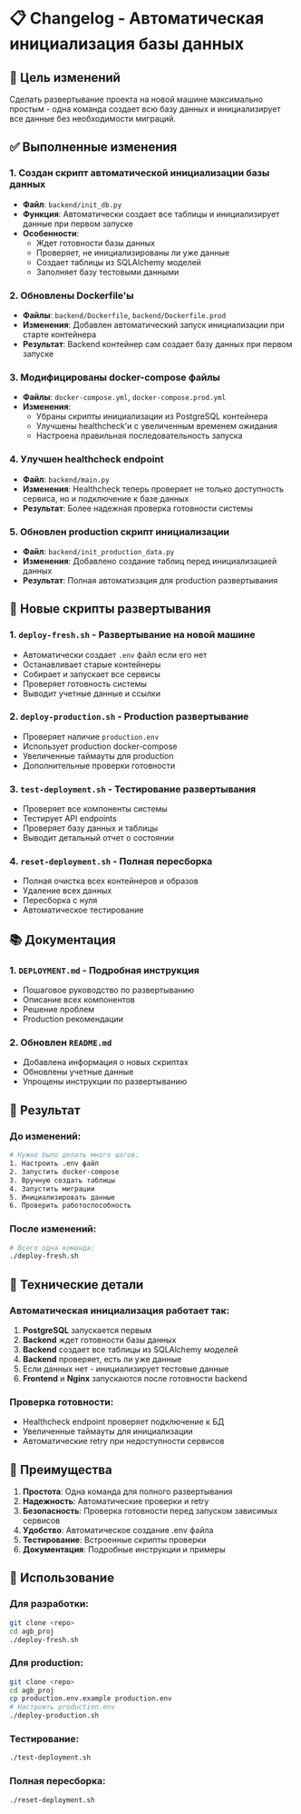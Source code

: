# 📋 Changelog - Автоматическая инициализация базы данных

## 🎯 Цель изменений
Сделать развертывание проекта на новой машине максимально простым - одна команда создает всю базу данных и инициализирует все данные без необходимости миграций.

## ✅ Выполненные изменения

### 1. Создан скрипт автоматической инициализации базы данных
- **Файл**: `backend/init_db.py`
- **Функция**: Автоматически создает все таблицы и инициализирует данные при первом запуске
- **Особенности**: 
  - Ждет готовности базы данных
  - Проверяет, не инициализированы ли уже данные
  - Создает таблицы из SQLAlchemy моделей
  - Заполняет базу тестовыми данными

### 2. Обновлены Dockerfile'ы
- **Файлы**: `backend/Dockerfile`, `backend/Dockerfile.prod`
- **Изменения**: Добавлен автоматический запуск инициализации при старте контейнера
- **Результат**: Backend контейнер сам создает базу данных при первом запуске

### 3. Модифицированы docker-compose файлы
- **Файлы**: `docker-compose.yml`, `docker-compose.prod.yml`
- **Изменения**: 
  - Убраны скрипты инициализации из PostgreSQL контейнера
  - Улучшены healthcheck'и с увеличенным временем ожидания
  - Настроена правильная последовательность запуска

### 4. Улучшен healthcheck endpoint
- **Файл**: `backend/main.py`
- **Изменения**: Healthcheck теперь проверяет не только доступность сервиса, но и подключение к базе данных
- **Результат**: Более надежная проверка готовности системы

### 5. Обновлен production скрипт инициализации
- **Файл**: `backend/init_production_data.py`
- **Изменения**: Добавлено создание таблиц перед инициализацией данных
- **Результат**: Полная автоматизация для production развертывания

## 🚀 Новые скрипты развертывания

### 1. `deploy-fresh.sh` - Развертывание на новой машине
- Автоматически создает `.env` файл если его нет
- Останавливает старые контейнеры
- Собирает и запускает все сервисы
- Проверяет готовность системы
- Выводит учетные данные и ссылки

### 2. `deploy-production.sh` - Production развертывание
- Проверяет наличие `production.env`
- Использует production docker-compose
- Увеличенные таймауты для production
- Дополнительные проверки готовности

### 3. `test-deployment.sh` - Тестирование развертывания
- Проверяет все компоненты системы
- Тестирует API endpoints
- Проверяет базу данных и таблицы
- Выводит детальный отчет о состоянии

### 4. `reset-deployment.sh` - Полная пересборка
- Полная очистка всех контейнеров и образов
- Удаление всех данных
- Пересборка с нуля
- Автоматическое тестирование

## 📚 Документация

### 1. `DEPLOYMENT.md` - Подробная инструкция
- Пошаговое руководство по развертыванию
- Описание всех компонентов
- Решение проблем
- Production рекомендации

### 2. Обновлен `README.md`
- Добавлена информация о новых скриптах
- Обновлены учетные данные
- Упрощены инструкции по развертыванию

## 🎯 Результат

### До изменений:
```bash
# Нужно было делать много шагов:
1. Настроить .env файл
2. Запустить docker-compose
3. Вручную создать таблицы
4. Запустить миграции
5. Инициализировать данные
6. Проверить работоспособность
```

### После изменений:
```bash
# Всего одна команда:
./deploy-fresh.sh
```

## 🔧 Технические детали

### Автоматическая инициализация работает так:
1. **PostgreSQL** запускается первым
2. **Backend** ждет готовности базы данных
3. **Backend** создает все таблицы из SQLAlchemy моделей
4. **Backend** проверяет, есть ли уже данные
5. Если данных нет - инициализирует тестовые данные
6. **Frontend** и **Nginx** запускаются после готовности backend

### Проверка готовности:
- Healthcheck endpoint проверяет подключение к БД
- Увеличенные таймауты для инициализации
- Автоматические retry при недоступности сервисов

## 🎉 Преимущества

1. **Простота**: Одна команда для полного развертывания
2. **Надежность**: Автоматические проверки и retry
3. **Безопасность**: Проверка готовности перед запуском зависимых сервисов
4. **Удобство**: Автоматическое создание .env файла
5. **Тестирование**: Встроенные скрипты проверки
6. **Документация**: Подробные инструкции и примеры

## 🚀 Использование

### Для разработки:
```bash
git clone <repo>
cd agb_proj
./deploy-fresh.sh
```

### Для production:
```bash
git clone <repo>
cd agb_proj
cp production.env.example production.env
# Настроить production.env
./deploy-production.sh
```

### Тестирование:
```bash
./test-deployment.sh
```

### Полная пересборка:
```bash
./reset-deployment.sh
```
